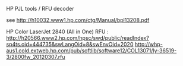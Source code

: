 HP PJL tools / RFU decoder

see http://h10032.www1.hp.com/ctg/Manual/bpl13208.pdf

HP Color LaserJet 2840 (All in One) RFU :
http://h20566.www2.hp.com/hpsc/swd/public/readIndex?sp4ts.oid=444735&swLangOid=8&swEnvOid=2020
http://whp-aus1.cold.extweb.hp.com/pub/softlib/software12/COL13071/ly-36519-3/2800fw_20120307.rfu
